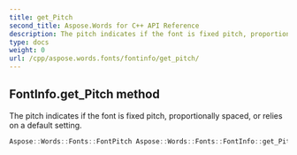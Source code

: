 ```yaml
---
title: get_Pitch
second_title: Aspose.Words for C++ API Reference
description: The pitch indicates if the font is fixed pitch, proportionally spaced, or relies on a default setting. 
type: docs
weight: 0
url: /cpp/aspose.words.fonts/fontinfo/get_pitch/
---
```

## FontInfo.get_Pitch method


The pitch indicates if the font is fixed pitch, proportionally spaced, or relies on a default setting.

```cpp
Aspose::Words::Fonts::FontPitch Aspose::Words::Fonts::FontInfo::get_Pitch() const
```

